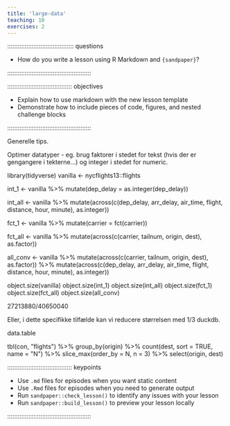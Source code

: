 ```yaml
---
title: 'large-data'
teaching: 10
exercises: 2
---
```


:::::::::::::::::::::::::::::::::::::: questions 

- How do you write a lesson using R Markdown and `{sandpaper}`?

::::::::::::::::::::::::::::::::::::::::::::::::

::::::::::::::::::::::::::::::::::::: objectives

- Explain how to use markdown with the new lesson template
- Demonstrate how to include pieces of code, figures, and nested challenge blocks

::::::::::::::::::::::::::::::::::::::::::::::::

Generelle tips.

Optimer datatyper - eg. brug faktorer i stedet for tekst (hvis der er gengangere
i tekterne...) og integer i stedet for numeric.


library(tidyverse)
vanilla <- nycflights13::flights


int_1 <- vanilla %>% 
  mutate(dep_delay = as.integer(dep_delay))
  



int_all <- vanilla %>% 
  mutate(across(c(dep_delay, arr_delay, air_time, flight, distance, hour, minute), as.integer))

fct_1 <- vanilla %>% 
  mutate(carrier = fct(carrier))

fct_all <- vanilla %>% 
  mutate(across(c(carrier, tailnum, origin, dest), as.factor))


all_conv <- vanilla %>% 
  mutate(across(c(carrier, tailnum, origin, dest), as.factor)) %>% 
  mutate(across(c(dep_delay, arr_delay, air_time, flight, distance, hour, minute), as.integer))


object.size(vanilla)
object.size(int_1)
object.size(int_all)
object.size(fct_1)
object.size(fct_all)
object.size(all_conv)


27213880/40650040 

Eller, i dette specifikke tilfælde kan vi reducere størrelsen med 1/3
duckdb.

data.table


tbl(con, "flights") %>%
group_by(origin) %>%
count(dest, sort = TRUE, name = "N") %>%
slice_max(order_by = N, n = 3) %>%
select(origin, dest)

::::::::::::::::::::::::::::::::::::: keypoints 

- Use `.md` files for episodes when you want static content
- Use `.Rmd` files for episodes when you need to generate output
- Run `sandpaper::check_lesson()` to identify any issues with your lesson
- Run `sandpaper::build_lesson()` to preview your lesson locally

::::::::::::::::::::::::::::::::::::::::::::::::

